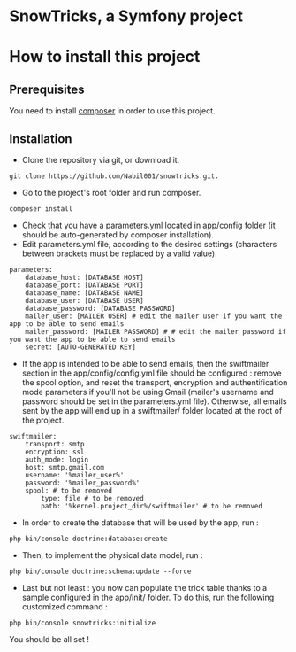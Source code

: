 SnowTricks, a Symfony project
=============================
# How to install this project
## Prerequisites
You need to install [composer](https://getcomposer.org/) in order to use this project.
## Installation
- Clone the repository via git, or download it.
```
git clone https://github.com/Nabil001/snowtricks.git.
```
- Go to the project's root folder and run composer.
```
composer install
```
- Check that you have a parameters.yml located in app/config folder (it should be auto-generated by composer installation).
- Edit parameters.yml file, according to the desired settings (characters between brackets must be replaced by a valid value).
```
parameters:
    database_host: [DATABASE HOST]
    database_port: [DATABASE PORT]
    database_name: [DATABASE NAME]
    database_user: [DATABASE USER]
    database_password: [DATABASE PASSWORD]
    mailer_user: [MAILER USER] # edit the mailer user if you want the app to be able to send emails
    mailer_password: [MAILER PASSWORD] # # edit the mailer password if you want the app to be able to send emails
    secret: [AUTO-GENERATED KEY]

```
- If the app is intended to be able to send emails, then the swiftmailer section in the app/config/config.yml file should be configured : remove the spool option, and reset the transport, encryption and authentification mode parameters if you'll not be using Gmail (mailer's username and password should be set in the parameters.yml file). Otherwise, all emails sent by the app will end up in a swiftmailer/ folder located at the root of the project.
```
swiftmailer:
    transport: smtp
    encryption: ssl
    auth_mode: login
    host: smtp.gmail.com
    username: '%mailer_user%'
    password: '%mailer_password%'
    spool: # to be removed
        type: file # to be removed
        path: '%kernel.project_dir%/swiftmailer' # to be removed
```
- In order to create the database that will be used by the app, run :
```
php bin/console doctrine:database:create
```
- Then, to implement the physical data model, run :
```
php bin/console doctrine:schema:update --force
```
- Last but not least : you now can populate the trick table thanks to a sample configured in the app/init/ folder. To do this, run the following customized command :
```
php bin/console snowtricks:initialize
```
You should be all set !
